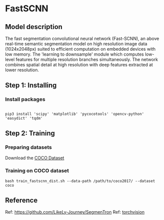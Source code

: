 # FastSCNN

## Model description

The fast segmentation convolutional neural network (Fast-SCNN), an above real-time semantic segmentation model on high resolution image data (1024x2048px) suited to efficient computation on embedded devices with low memory.
The 'learning to downsample' module which computes low-level features for multiple resolution branches simultaneously. 
The network combines spatial detail at high resolution with deep features extracted at lower resolution.

## Step 1: Installing

### Install packages

```shell

pip3 install 'scipy' 'matplotlib' 'pycocotools' 'opencv-python' 'easydict' 'tqdm'

```

## Step 2: Training

### Preparing datasets

Download the [COCO Dataset](https://cocodataset.org/#home)

### Training on COCO dataset

```shell
bash train_fastscnn_dist.sh --data-path /path/to/coco2017/ --dataset coco
```

## Reference

Ref: https://github.com/LikeLy-Journey/SegmenTron
Ref: [torchvision](../../torchvision/pytorch/README.md)
